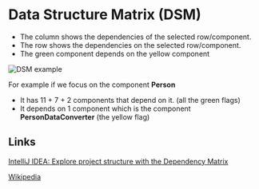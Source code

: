 # Data Structure Matrix (DSM)

- The column shows the dependencies of the selected row/component.
- The row shows the dependencies on the selected row/component.
- The green component depends on the yellow component

![DSM example](images/DSM.png "DSM example")

For example if we focus on the component **Person**
- It has 11 + 7 + 2 components that depend on it. (all the green flags)
- It depends on 1 component which is the component **PersonDataConverter** (the yellow flag)




## Links
[IntelliJ IDEA: Explore project structure with the Dependency Matrix](https://www.youtube.com/watch?v=moi49_V_4g0)

[Wikipedia](https://en.wikipedia.org/wiki/Design_structure_matrix)